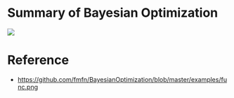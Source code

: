 # Summary of Bayesian Optimization

![](https://github.com/fmfn/BayesianOptimization/blob/master/examples/func.png)

# Reference

+ https://github.com/fmfn/BayesianOptimization/blob/master/examples/func.png

